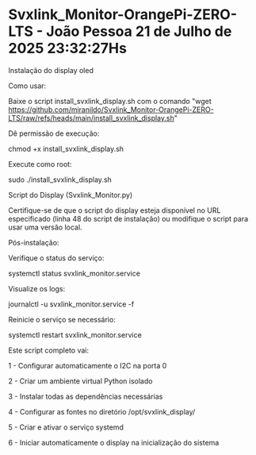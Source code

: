 # Svxlink_Monitor-OrangePi-ZERO-LTS - João Pessoa 21 de Julho de 2025 23:32:27Hs
Instalação do display oled

Como usar:

Baixe o script install_svxlink_display.sh com o comando "wget https://github.com/miranildo/Svxlink_Monitor-OrangePi-ZERO-LTS/raw/refs/heads/main/install_svxlink_display.sh"

Dê permissão de execução:

chmod +x install_svxlink_display.sh

Execute como root:

sudo ./install_svxlink_display.sh

Script do Display (Svxlink_Monitor.py)

Certifique-se de que o script do display esteja disponível no URL especificado (linha 48 do script de instalação) ou modifique o script para usar uma versão local.

Pós-instalação:

Verifique o status do serviço:

systemctl status svxlink_monitor.service

Visualize os logs:

journalctl -u svxlink_monitor.service -f

Reinicie o serviço se necessário:

systemctl restart svxlink_monitor.service

Este script completo vai:

1 - Configurar automaticamente o I2C na porta 0

2 - Criar um ambiente virtual Python isolado

3 - Instalar todas as dependências necessárias

4 - Configurar as fontes no diretório /opt/svxlink_display/

5 - Criar e ativar o serviço systemd

6 - Iniciar automaticamente o display na inicialização do sistema

